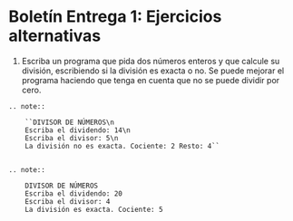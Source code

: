 # Boletín Entrega 1: Ejercicios alternativas

1. Escriba un programa que pida dos números enteros y que calcule su división, escribiendo si la división es exacta o no. Se puede mejorar el programa haciendo que tenga en cuenta que no se puede dividir por cero.

```eval_rst
.. note::
	
	``DIVISOR DE NÚMEROS\n
	Escriba el dividendo: 14\n
	Escriba el divisor: 5\n
	La división no es exacta. Cociente: 2 Resto: 4``
	

.. note::

	DIVISOR DE NÚMEROS
	Escriba el dividendo: 20
	Escriba el divisor: 4
	La división es exacta. Cociente: 5
	
```